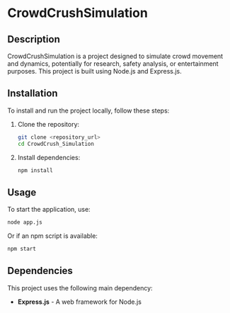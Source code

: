 # CrowdCrushSimulation

## Description
CrowdCrushSimulation is a project designed to simulate crowd movement and dynamics, potentially for research, safety analysis, or entertainment purposes. This project is built using Node.js and Express.js.

## Installation
To install and run the project locally, follow these steps:

1. Clone the repository:
   ```sh
   git clone <repository_url>
   cd CrowdCrush_Simulation
   ```
2. Install dependencies:
   ```sh
   npm install
   ```

## Usage
To start the application, use:
```sh
node app.js
```
Or if an npm script is available:
```sh
npm start
```

## Dependencies
This project uses the following main dependency:
- **Express.js** - A web framework for Node.js



